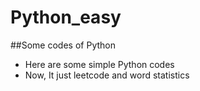 # Python_easy
##Some codes of Python
- Here are some simple Python codes
- Now, It just leetcode and word statistics
